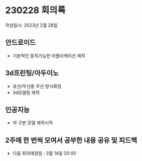 # 230228 회의록

작성일시: 2023년 2월 28일

## 안드로이드 
- 기본적인 동작가능한 어플리케이션 제작

## 3d프린팅/아두이노
- 유선/무선중 무선 방식확정
- 3d모델링 제작

## 인공지능
- 약 구분 모델 제작시작

## 2주에 한 번씩 모여서 공부한 내용 공유 및 피드백
- 다음 회의예정일 : 3월 14일 20:00

